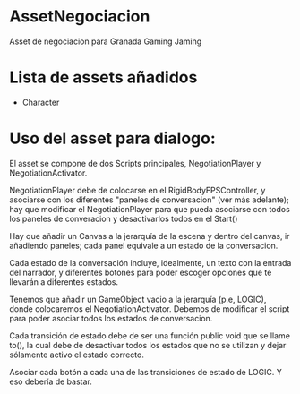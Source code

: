 # AssetNegociacion
Asset de negociacion para Granada Gaming Jaming

# Lista de assets añadidos

- Character

# Uso del asset para dialogo:
El asset se compone de dos Scripts principales, NegotiationPlayer y NegotiationActivator.

NegotiationPlayer debe de colocarse en el RigidBodyFPSController, y asociarse con los diferentes
"paneles de conversacion" (ver más adelante); hay que modificar el NegotiationPlayer para
que pueda asociarse con todos los paneles de converacion y desactivarlos todos en el Start()

Hay que añadir un Canvas a la jerarquía de la escena y dentro del canvas, ir
añadiendo paneles; cada panel equivale a un estado de la conversacion.

Cada estado de la conversación incluye, idealmente, un texto con la entrada del
narrador, y diferentes botones para poder escoger opciones que te llevarán a diferentes estados.

Tenemos que añadir un GameObject vacio a la jerarquía (p.e, LOGIC), donde colocaremos el
NegotiationActivator. Debemos de modificar el script para poder asociar todos los estados
de conversacion.

Cada transición de estado debe de ser una función public void que se llame to<Proximo estado>(),
la cual debe de desactivar todos los estados que no se utilizan y dejar sólamente activo el estado
correcto.

Asociar cada botón a cada una de las transiciones de estado de LOGIC. Y eso debería de bastar.
